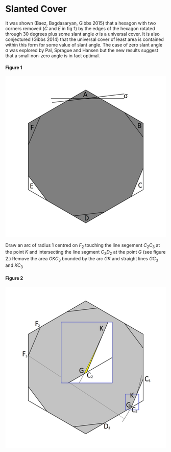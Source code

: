 # Slanted Cover
It was shown (Baez, Bagdasaryan, Gibbs 2015) that a hexagon with two corners removed (_C_ and _E_ in fig 1) by the edges of the hexagon rotated through 30 degrees plus some slant angle _σ_ is a universal cover. It is also conjectured (Gibbs 2014) that the universal cover of least area is contained within this form for some value of slant angle. The case of zero slant angle σ was explored by Pal, Sprague and Hansen but the new results suggest that a small non-zero angle is in fact optimal.

#### Figure 1
![Figure 1](figures/fig1.png)

Draw an arc of radius 1 centred on _F_<sub>2</sub> touching the line segement _C_<sub>2</sub>_C_<sub>3</sub> at the point _K_ and intersecting the line segment _C_<sub>3</sub>_D_<sub>2</sub> at the point _G_ (see figure 2.) Remove the area _GKC_<sub>3</sub> bounded by the arc _GK_ and straight lines _GC_<sub>3</sub> and _KC_<sub>3</sub>

#### Figure 2
![Figure 2](figures/fig2.png)
